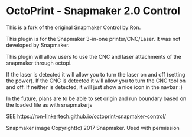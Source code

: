# OctoPrint - Snapmaker 2.0 Control
  
This is a fork of the original Snapmaker Control by Ron.
  
This plugin is for the Snapmaker 3-in-one printer/CNC/Laser. It was not developed by Snapmaker.

This plugin will allow users to use the CNC and laser attachments of the snapmaker through octopi.

If the laser is detected it will allow you to turn the laser on and off (setting the power). 
If the CNC is detected it will allow you to turn the CNC tool on and off.
If neither is detected, it will just show a nice icon in the navbar :)

In the future, plans are to be able to set origin and run boundary based on the loaded file as with snapmakerjs

SEE https://ron-linkertech.github.io/octoprint-snapmaker-control/



Snapmaker image Copyright(c) 2017 Snapmaker. Used with permission
